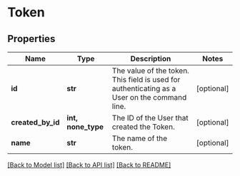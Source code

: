 # Token

## Properties
Name | Type | Description | Notes
------------ | ------------- | ------------- | -------------
**id** | **str** | The value of the token. This field is used for authenticating as a User on the command line. | [optional] 
**created_by_id** | **int, none_type** | The ID of the User that created the Token. | [optional] 
**name** | **str** | The name of the token. | [optional] 

[[Back to Model list]](../README.md#documentation-for-models) [[Back to API list]](../README.md#documentation-for-api-endpoints) [[Back to README]](../README.md)


